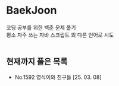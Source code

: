 # BaekJoon
코딩 공부를 위한 백준 문제 풀기<br>
평소 자주 쓰는 자바 스크립트 외 다른 언어로 시도<br>
<br>
## 현재까지 풀은 목록
<ul>
  <li>No.1592 영식이와 친구들 [25. 03. 08]</li>
</ul>
